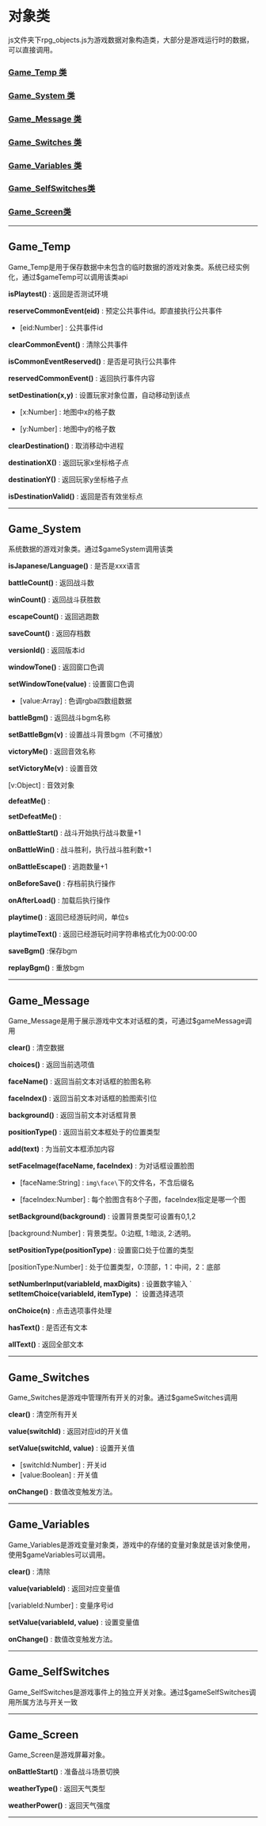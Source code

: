 # 对象类 #

js文件夹下rpg_objects.js为游戏数据对象构造类，大部分是游戏运行时的数据，可以直接调用。

### <a href="#p1"> Game_Temp 类</a> ###

### <a href="#p2"> Game_System 类</a> ###

### <a href="#p3"> Game_Message 类</a> ###

### <a href="#p4"> Game_Switches 类</a> ###

### <a href="#p5">  Game_Variables 类</a> ###

### <a href="#p6">  Game_SelfSwitches类</a> ###

### <a href="#p7"> Game_Screen类</a> ###

***
<p id="p1"></p>

##  Game_Temp

Game_Temp是用于保存数据中未包含的临时数据的游戏对象类。系统已经实例化，通过$gameTemp可以调用该类api

**isPlaytest()** : 返回是否测试环境

**reserveCommonEvent(eid)** : 预定公共事件id。即直接执行公共事件

* [eid:Number] : 公共事件id

**clearCommonEvent()** : 清除公共事件

**isCommonEventReserved()** : 是否是可执行公共事件

**reservedCommonEvent()** : 返回执行事件内容

**setDestination(x,y)** : 设置玩家对象位置，自动移动到该点

* [x:Number] : 地图中x的格子数

* [y:Number] : 地图中y的格子数

**clearDestination()** : 取消移动中进程

**destinationX()** : 返回玩家x坐标格子点

**destinationY()** : 返回玩家y坐标格子点

**isDestinationValid()** : 返回是否有效坐标点


***
<p id="p2"></p>

## Game_System

系统数据的游戏对象类。通过$gameSystem调用该类

**isJapanese/Language()** : 是否是xxx语言

**battleCount()** : 返回战斗数

**winCount()** : 返回战斗获胜数

**escapeCount()** : 返回逃跑数

**saveCount()** : 返回存档数

**versionId()** : 返回版本id

**windowTone()** : 返回窗口色调

**setWindowTone(value)** : 设置窗口色调

* [value:Array] : 色调rgba四数组数据

**battleBgm()** : 返回战斗bgm名称

**setBattleBgm(v)** : 设置战斗背景bgm（不可播放）

**victoryMe()** : 返回音效名称

**setVictoryMe(v)** : 设置音效

[v:Object] : 音效对象

**defeatMe()** : 

**setDefeatMe()** : 

**onBattleStart()** : 战斗开始执行战斗数量+1

**onBattleWin()** : 战斗胜利，执行战斗胜利数+1

**onBattleEscape()** : 逃跑数量+1

**onBeforeSave()** : 存档前执行操作

**onAfterLoad()** : 加载后执行操作

**playtime()** : 返回已经游玩时间，单位s

**playtimeText()** : 返回已经游玩时间字符串格式化为00:00:00

**saveBgm()** :保存bgm

**replayBgm()** : 重放bgm



***
<p id="p3"></p>

##  Game_Message

Game_Message是用于展示游戏中文本对话框的类，可通过$gameMessage调用

**clear()** : 清空数据

**choices()** : 返回当前选项值

**faceName()** : 返回当前文本对话框的脸图名称

**faceIndex()** : 返回当前文本对话框的脸图索引位

**background()** : 返回当前文本对话框背景

**positionType()** : 返回当前文本框处于的位置类型

**add(text)** : 为当前文本框添加内容

**setFaceImage(faceName, faceIndex)** : 为对话框设置脸图

* [faceName:String] : `img\face\`下的文件名，不含后缀名

* [faceIndex:Number] : 每个脸图含有8个子图，faceIndex指定是哪一个图

**setBackground(background)** : 设置背景类型可设置有0,1,2

[background:Number] : 背景类型。0:边框, 1:暗淡, 2:透明。

**setPositionType(positionType)** : 设置窗口处于位置的类型

[positionType:Number] : 处于位置类型，0:顶部，1：中间，2：底部

**setNumberInput(variableId, maxDigits)** : 设置数字输入
`   
**setItemChoice(variableId, itemType)** ： 设置选择选项

**onChoice(n)** : 点击选项事件处理

**hasText()** : 是否还有文本

**allText()** : 返回全部文本

***
<p id="p4"></p>

##  Game_Switches

 Game_Switches是游戏中管理所有开关的对象。通过$gameSwitches调用

 **clear()** : 清空所有开关

 **value(switchId)** : 返回对应id的开关值

 **setValue(switchId, value)** : 设置开关值

 * [switchId:Number] : 开关id
 * [value:Boolean] : 开关值

 **onChange()** : 数值改变触发方法。




***
<p id="p5"></p>

##  Game_Variables ##

Game_Variables是游戏变量对象类，游戏中的存储的变量对象就是该对象使用，使用$gameVariables可以调用。

**clear()** : 清除

**value(variableId)** : 返回对应变量值

[variableId:Number] : 变量序号id

**setValue(variableId, value)** : 设置变量值

 **onChange()** : 数值改变触发方法。

***
<p id="p6"></p>

## Game_SelfSwitches

 Game_SelfSwitches是游戏事件上的独立开关对象。通过$gameSelfSwitches调用所属方法与开关一致


***
<p id="p7"></p>

##  Game_Screen

 Game_Screen是游戏屏幕对象。

**onBattleStart()** : 准备战斗场景切换

**weatherType()** : 返回天气类型

**weatherPower()** : 返回天气强度


****

